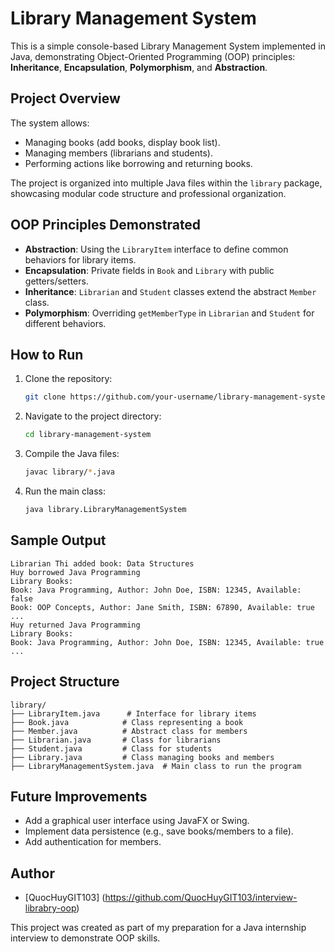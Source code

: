 # Library Management System

This is a simple console-based Library Management System implemented in Java, demonstrating Object-Oriented Programming (OOP) principles: **Inheritance**, **Encapsulation**, **Polymorphism**, and **Abstraction**.

## Project Overview

The system allows:

- Managing books (add books, display book list).
- Managing members (librarians and students).
- Performing actions like borrowing and returning books.

The project is organized into multiple Java files within the `library` package, showcasing modular code structure and professional organization.

## OOP Principles Demonstrated

- **Abstraction**: Using the `LibraryItem` interface to define common behaviors for library items.
- **Encapsulation**: Private fields in `Book` and `Library` with public getters/setters.
- **Inheritance**: `Librarian` and `Student` classes extend the abstract `Member` class.
- **Polymorphism**: Overriding `getMemberType` in `Librarian` and `Student` for different behaviors.

## How to Run

1. Clone the repository:
   ```bash
   git clone https://github.com/your-username/library-management-system.git
   ```
2. Navigate to the project directory:
   ```bash
   cd library-management-system
   ```
3. Compile the Java files:
   ```bash
   javac library/*.java
   ```
4. Run the main class:
   ```bash
   java library.LibraryManagementSystem
   ```

## Sample Output

```
Librarian Thi added book: Data Structures
Huy borrowed Java Programming
Library Books:
Book: Java Programming, Author: John Doe, ISBN: 12345, Available: false
Book: OOP Concepts, Author: Jane Smith, ISBN: 67890, Available: true
...
Huy returned Java Programming
Library Books:
Book: Java Programming, Author: John Doe, ISBN: 12345, Available: true
...
```

## Project Structure

```
library/
├── LibraryItem.java      # Interface for library items
├── Book.java            # Class representing a book
├── Member.java          # Abstract class for members
├── Librarian.java       # Class for librarians
├── Student.java         # Class for students
├── Library.java         # Class managing books and members
├── LibraryManagementSystem.java  # Main class to run the program
```

## Future Improvements

- Add a graphical user interface using JavaFX or Swing.
- Implement data persistence (e.g., save books/members to a file).
- Add authentication for members.

## Author

- [QuocHuyGIT103] (https://github.com/QuocHuyGIT103/interview-librabry-oop)

This project was created as part of my preparation for a Java internship interview to demonstrate OOP skills.
